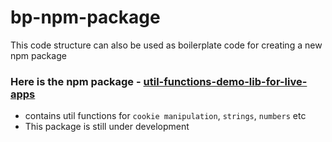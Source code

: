 # bp-npm-package
This code structure can also be used as boilerplate code for creating a new npm package

### Here is the npm package - [util-functions-demo-lib-for-live-apps](https://www.npmjs.com/package/util-functions-demo-lib-for-live-apps)
- contains util functions for `cookie manipulation`, `strings`, `numbers` etc 
- This package is still under development
